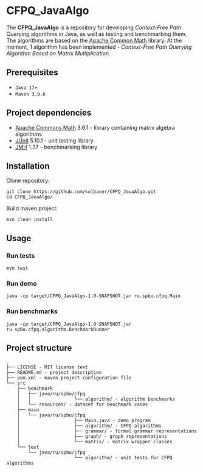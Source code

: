 # CFPQ_JavaAlgo
The **CFPQ_JavaAlgo** is a repository for developing *Context-Free Path Querying* algorithms in Java, as well as testing and benchmarking them. The algorithms are based on the [Apache Common Math](https://commons.apache.org/proper/commons-math/index.html) library. At the moment, 1 algorithm has been implemented - *Context-Free Path Querying Algorithm Based on Matrix Multiplication*.

## Prerequisites
- `Java 17+`
- `Maven 3.9.6`

## Project dependencies
- [Apache Commons Math](https://commons.apache.org/proper/commons-math/index.html) 3.6.1 - library containing matrix algebra algorithms
- [JUnit](https://junit.org/junit5/) 5.10.1 - unit testing library
- [JMH](https://github.com/openjdk/jmh) 1.37 - benchmarking library

## Installation
Clone repository:

```shell
git clone https://github.com/kolbacer/CFPQ_JavaAlgo.git
cd CFPQ_JavaAlgo/
```

Build maven project:

```shell
mvn clean install
```

## Usage

### Run tests
```
mvn test
```

### Run demo
```
java -cp target/CFPQ_JavaAlgo-1.0-SNAPSHOT.jar ru.spbu.cfpq.Main
```

### Run benchmarks
```
java -cp target/CFPQ_JavaAlgo-1.0-SNAPSHOT.jar ru.spbu.cfpq.algorithm.BenchmarkRunner
```


## Project structure
```
.
├── LICENSE - MIT license text
├── README.md - project description
├── pom.xml - maven project configuration file
└── src
    ├── benchmark
    │   ├── java/ru/spbu/cfpq
    │   │                └── algorithm/ - algorithm benchmarks
    │   └── resources/ - dataset for benchmark cases
    ├── main
    │   └── java/ru/spbu/cfpq
    │                    ├── Main.java - demo program
    │                    ├── algorithm/ - CFPQ algorithms
    │                    ├── grammar/ - formal grammar representations
    │                    ├── graph/ - graph representations
    │                    └── matrix/ - matrix wrapper classes
    └── test
        └── java/ru/spbu/cfpq
                         └── algorithm/ - unit tests for CFPQ algorithms
```